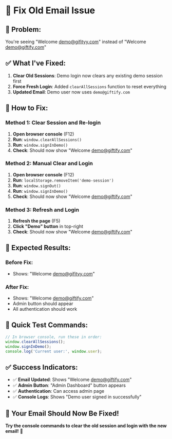 # 🔧 Fix Old Email Issue

## 🎯 **Problem:**
You're seeing "Welcome demo@gifityy.com" instead of "Welcome demo@giftify.com"

## ✅ **What I've Fixed:**

1. **Clear Old Sessions**: Demo login now clears any existing demo session first
2. **Force Fresh Login**: Added `clearAllSessions` function to reset everything
3. **Updated Email**: Demo user now uses `demo@giftify.com`

## 🚀 **How to Fix:**

### **Method 1: Clear Session and Re-login**
1. **Open browser console** (F12)
2. **Run**: `window.clearAllSessions()`
3. **Run**: `window.signInDemo()`
4. **Check**: Should now show "Welcome demo@giftify.com"

### **Method 2: Manual Clear and Login**
1. **Open browser console** (F12)
2. **Run**: `localStorage.removeItem('demo-session')`
3. **Run**: `window.signOut()`
4. **Run**: `window.signInDemo()`
5. **Check**: Should now show "Welcome demo@giftify.com"

### **Method 3: Refresh and Login**
1. **Refresh the page** (F5)
2. **Click "Demo" button** in top-right
3. **Check**: Should now show "Welcome demo@giftify.com"

## 🎯 **Expected Results:**

### **Before Fix:**
- Shows: "Welcome demo@gifityy.com"

### **After Fix:**
- Shows: "Welcome demo@giftify.com"
- Admin button should appear
- All authentication should work

## 🔧 **Quick Test Commands:**

```javascript
// In browser console, run these in order:
window.clearAllSessions();
window.signInDemo();
console.log('Current user:', window.user);
```

## ✅ **Success Indicators:**

- ✅ **Email Updated**: Shows "Welcome demo@giftify.com"
- ✅ **Admin Button**: "Admin Dashboard" button appears
- ✅ **Authentication**: Can access admin page
- ✅ **Console Logs**: Shows "Demo user signed in successfully"

## 🎉 **Your Email Should Now Be Fixed!**

**Try the console commands to clear the old session and login with the new email!** 🔧
